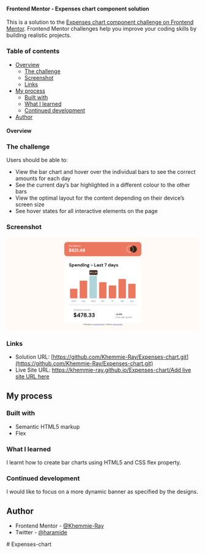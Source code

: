 #### Frontend Mentor - Expenses chart component solution

This is a solution to the [Expenses chart component challenge on Frontend Mentor](https://www.frontendmentor.io/challenges/expenses-chart-component-e7yJBUdjwt). Frontend Mentor challenges help you improve your coding skills by building realistic projects. 

### Table of contents

- [Overview](#overview)
  - [The challenge](#the-challenge)
  - [Screenshot](#screenshot)
  - [Links](#links)
- [My process](#my-process)
  - [Built with](#built-with)
  - [What I learned](#what-i-learned)
  - [Continued development](#continued-development)
- [Author](#author)


#### Overview

### The challenge

Users should be able to:

- View the bar chart and hover over the individual bars to see the correct amounts for each day
- See the current day’s bar highlighted in a different colour to the other bars
- View the optimal layout for the content depending on their device’s screen size
- See hover states for all interactive elements on the page

### Screenshot

![](./images/Screenshot.png)


### Links

- Solution URL: [https://github.com/Khemmie-Ray/Expenses-chart.git](https://github.com/Khemmie-Ray/Expenses-chart.git)
- Live Site URL: [https://khemmie-ray.github.io/Expenses-chart/Add live site URL here](https://khemmie-ray.github.io/Expenses-chart/)

## My process

### Built with

- Semantic HTML5 markup
- Flex

### What I learned

I learnt how to create bar charts using HTML5 and CSS flex property.

### Continued development

I would like to focus on a more dynamic banner as specified by the designs.

## Author

- Frontend Mentor - [@Khemmie-Ray](https://www.frontendmentor.io/profile/khemmie-ray)
- Twitter - [@haramide](https://www.twitter.com/haramide)

#   E x p e n s e s - c h a r t 
 
 
